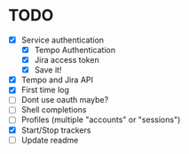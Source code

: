 # TODO

 - [x] Service authentication
	 - [x] Tempo Authentication
	 - [x] Jira access token
	 - [x] Save it!
 - [x] Tempo and Jira API
 - [x] First time log
 - [ ] Dont use oauth maybe?
 - [ ] Shell completions
 - [ ] Profiles (multiple "accounts" or "sessions")
 - [x] Start/Stop trackers
 - [ ] Update readme
